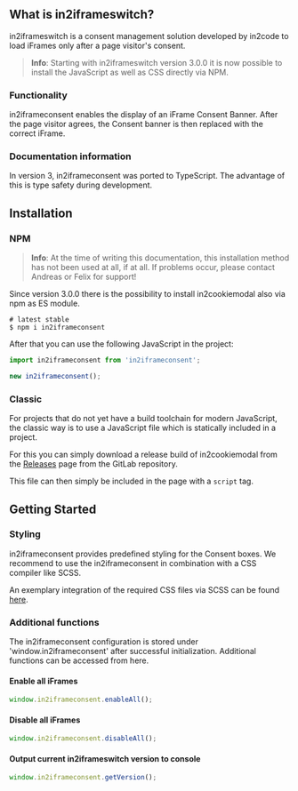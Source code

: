 ## What is in2iframeswitch?

in2iframeswitch is a consent management solution developed by in2code to load iFrames only after a page visitor's consent.

> **Info**: Starting with in2iframeswitch version 3.0.0 it is now possible to install the JavaScript as well as CSS directly via NPM.

### Functionality

in2iframeconsent enables the display of an iFrame Consent Banner.
After the page visitor agrees, the Consent banner is then replaced with the correct iFrame.

### Documentation information

In version 3, in2iframeconsent was ported to TypeScript. The advantage of this is type safety during development.

## Installation

### NPM

> **Info**: At the time of writing this documentation, this installation method has not been used at all, if at all. If
problems occur, please contact Andreas or Felix for support!

Since version 3.0.0 there is the possibility to install in2cookiemodal also via npm as ES module.

```shell
# latest stable
$ npm i in2iframeconsent
```

After that you can use the following JavaScript in the project:

```js
import in2iframeconsent from 'in2iframeconsent';

new in2iframeconsent();
```

### Classic

For projects that do not yet have a build toolchain for modern JavaScript, the classic way is to use a JavaScript file
which is statically included in a project.

For this you can simply download a release build of in2cookiemodal from the
[Releases](https://gitlab.in2code.de/in2code-Team/in2cookiemodal/-/releases) page from the GitLab repository.

This file can then simply be included in the page with a `script` tag.

## Getting Started

### Styling
in2iframeconsent provides predefined styling for the Consent boxes.
We recommend to use the in2iframeconsent in combination with a CSS compiler like SCSS.

An exemplary integration of the required CSS files via SCSS can be found [here]().

### Additional functions

The in2iframeconsent configuration is stored under 'window.in2iframeconsent' after successful initialization.
Additional functions can be accessed from here.

#### Enable all iFrames
```javascript
window.in2iframeconsent.enableAll();
```

#### Disable all iFrames
```javascript
window.in2iframeconsent.disableAll();
```

#### Output current in2iframeswitch version to console
```javascript
window.in2iframeconsent.getVersion();
```
